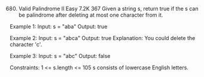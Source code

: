 680. Valid Palindrome II
Easy
7.2K
367
Given a string s, return true if the s can be palindrome after deleting at most one character from it.

Example 1:
Input: s = "aba"
Output: true

Example 2:
Input: s = "abca"
Output: true
Explanation: You could delete the character 'c'.

Example 3:
Input: s = "abc"
Output: false
 
Constraints:
1 <= s.length <= 105
s consists of lowercase English letters.
